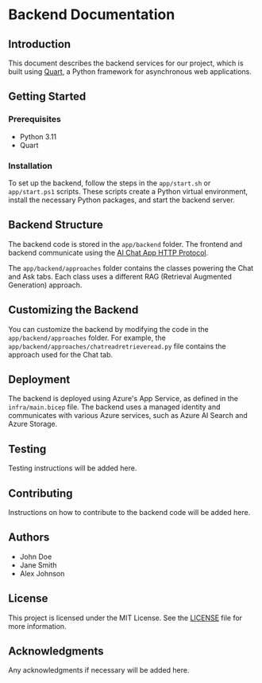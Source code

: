 # Backend Documentation

## Introduction

This document describes the backend services for our project, which is built using [Quart](https://quart.palletsprojects.com/), a Python framework for asynchronous web applications.

## Getting Started

### Prerequisites

- Python 3.11
- Quart

### Installation

To set up the backend, follow the steps in the `app/start.sh` or `app/start.ps1` scripts. These scripts create a Python virtual environment, install the necessary Python packages, and start the backend server.

## Backend Structure

The backend code is stored in the `app/backend` folder. The frontend and backend communicate using the [AI Chat App HTTP Protocol](https://github.com/Azure-Samples/ai-chat-app-protocol).

The `app/backend/approaches` folder contains the classes powering the Chat and Ask tabs. Each class uses a different RAG (Retrieval Augmented Generation) approach.

## Customizing the Backend

You can customize the backend by modifying the code in the `app/backend/approaches` folder. For example, the `app/backend/approaches/chatreadretrieveread.py` file contains the approach used for the Chat tab.

## Deployment

The backend is deployed using Azure's App Service, as defined in the `infra/main.bicep` file. The backend uses a managed identity and communicates with various Azure services, such as Azure AI Search and Azure Storage.

## Testing

Testing instructions will be added here.

## Contributing

Instructions on how to contribute to the backend code will be added here.

## Authors

- John Doe
- Jane Smith
- Alex Johnson

## License

This project is licensed under the MIT License. See the [LICENSE](/c:/Users/azureuser/source/repos/azure-search-openai-demo/app/backend/LICENSE) file for more information.

## Acknowledgments

Any acknowledgments if necessary will be added here.